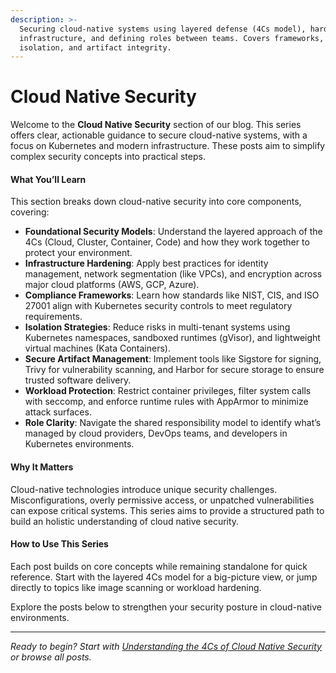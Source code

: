 ```yaml
---
description: >-
  Securing cloud-native systems using layered defense (4Cs model), hardening
  infrastructure, and defining roles between teams. Covers frameworks,
  isolation, and artifact integrity.
---
```


# Cloud Native Security

Welcome to the **Cloud Native Security** section of our blog. This series offers clear, actionable guidance to secure cloud-native systems, with a focus on Kubernetes and modern infrastructure. These posts aim to simplify complex security concepts into practical steps.

#### **What You’ll Learn**

This section breaks down cloud-native security into core components, covering:

* **Foundational Security Models**: Understand the layered approach of the 4Cs (Cloud, Cluster, Container, Code) and how they work together to protect your environment.
* **Infrastructure Hardening**: Apply best practices for identity management, network segmentation (like VPCs), and encryption across major cloud platforms (AWS, GCP, Azure).
* **Compliance Frameworks**: Learn how standards like NIST, CIS, and ISO 27001 align with Kubernetes security controls to meet regulatory requirements.
* **Isolation Strategies**: Reduce risks in multi-tenant systems using Kubernetes namespaces, sandboxed runtimes (gVisor), and lightweight virtual machines (Kata Containers).
* **Secure Artifact Management**: Implement tools like Sigstore for signing, Trivy for vulnerability scanning, and Harbor for secure storage to ensure trusted software delivery.
* **Workload Protection**: Restrict container privileges, filter system calls with seccomp, and enforce runtime rules with AppArmor to minimize attack surfaces.
* **Role Clarity**: Navigate the shared responsibility model to identify what’s managed by cloud providers, DevOps teams, and developers in Kubernetes environments.

#### **Why It Matters**

Cloud-native technologies introduce unique security challenges. Misconfigurations, overly permissive access, or unpatched vulnerabilities can expose critical systems. This series aims to provide a structured path to build  an holistic understanding of cloud native security.

#### **How to Use This Series**

Each post builds on core concepts while remaining standalone for quick reference. Start with the layered 4Cs model for a big-picture view, or jump directly to topics like image scanning or workload hardening.&#x20;

Explore the posts below to strengthen your security posture in cloud-native environments.

***

_Ready to begin? Start with_ [_Understanding the 4Cs of Cloud Native Security_](understanding-the-4cs-of-cloud-native-security-a-layered-approach.md) _or browse all posts._
